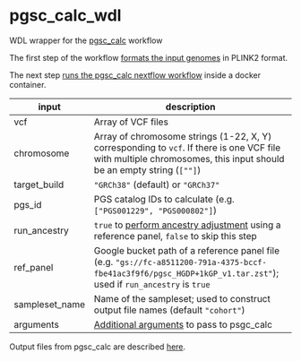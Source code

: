 # pgsc_calc_wdl
WDL wrapper for the [pgsc_calc](https://pgsc-calc.readthedocs.io/en/latest/) workflow

The first step of the workflow [formats the input genomes](https://pgsc-calc.readthedocs.io/en/latest/how-to/prepare.html) in PLINK2 format.

The next step [runs the pgsc_calc nextflow workflow](https://pgsc-calc.readthedocs.io/en/latest/getting-started.html) inside a docker container. 

input | description
--- | ---
vcf | Array of VCF files
chromosome | Array of chromosome strings (1-22, X, Y) corresponding to `vcf`. If there is one VCF file with multiple chromosomes, this input should be an empty string (`[""]`)
target_build | `"GRCh38"` (default) or `"GRCh37"`
pgs_id | PGS catalog IDs to calculate (e.g. `["PGS001229", "PGS000802"]`)
run_ancestry | `true` to [perform ancestry adjustment](https://pgsc-calc.readthedocs.io/en/latest/explanation/geneticancestry.html) using a reference panel, `false` to skip this step
ref_panel | Google bucket path of a reference panel file (e.g. `"gs://fc-a8511200-791a-4375-bccf-fbe41ac3f9f6/pgsc_HGDP+1kGP_v1.tar.zst"`); used if `run_ancestry` is `true`
sampleset_name | Name of the sampleset; used to construct output file names (default `"cohort"`)
arguments | [Additional arguments](https://pgsc-calc.readthedocs.io/en/latest/reference/params.html#param-ref) to pass to psgc_calc

Output files from pgsc_calc are described [here](https://pgsc-calc.readthedocs.io/en/latest/explanation/output.html#interpret).
